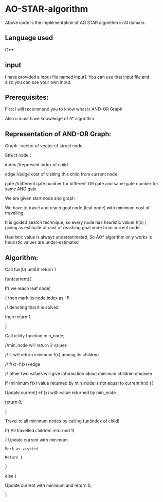 # AO-STAR-algorithm

Above code is the implementation of AO STAR algorithm in AI domain.

## Language used 

C++

## input

I have provided a input file named input1. You can use that input file and also you can use your own input.


## Prerequisites:

First I will recommend you to know what is AND-OR Graph.

Also u must have knowledge of A* algorithm

## Representation of AND-OR Graph:

Graph : vector of vector of struct node. 

Struct node :

 index //represent index of child
 
edge //edge cost of visiting this child from current node

gate //different gate number for different OR gate and same gate number for same AND gate


We are given start node and graph

We have to travel and reach goal node (leaf node) with minimum cost of travelling

It is guided search technique, so every node has heuristic value( h(x) ) giving as estimate of cost of reaching  goal node from current node.	

Heuristic value is always underestimated, So AO* algorithm only works is heuristic values are under-estimated 


## Algorithm:

Call fun(0) until it return 1

fun(current){

If( we reach leaf node)

{ then mark its node.index as -5

// denoting that it is solved 

then return 1;

}

Call utility function min_node;

//min_node will return 3 values 

// it will return minimum f(x) among its children

// f(x)=h(x)+edge

// other two values will give information about minimum children choosen 

If (minimum f(x) value returned by min_node  is not equal to current h(x) ){

Update current]-&gt;h(x) with value returned by min_node

return 0;

}

Travel to all minimum nodes  by calling fun(index of child)

If( All travelled children returned 1)

{	Update current with minimum 

	Mark as visited 
	
	Return 1
	
}

else {

Update current with minimum and return 0;

}

 
